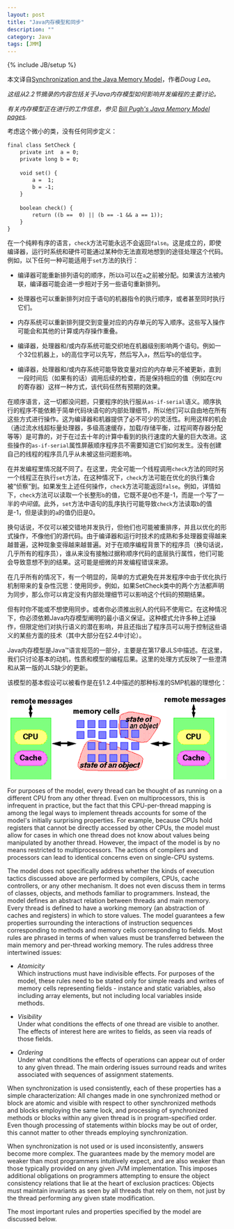 ```yaml
---
layout: post
title: "Java内存模型和同步"
description: ""
category: Java
tags: [JMM]
---
```

{% include JB/setup %}

本文译自[Synchronization and the Java Memory Model](http://gee.cs.oswego.edu/dl/cpj/jmm.html)，作者*Doug Lea*。

*这组从2.2节摘录的内容包括关于Java内存模型如何影响并发编程的主要讨论。*

*有关内存模型正在进行的工作信息，参见 [Bill Pugh's Java Memory Model pages](http://www.cs.umd.edu/~pugh/java/memoryModel/).*

考虑这个微小的类，没有任何同步定义：

<?prettify linenums=1?>
    final class SetCheck {
        private int  a = 0;
        private long b = 0;

        void set() {
            a =  1;
            b = -1;
        }

        boolean check() {
            return ((b ==  0) || (b == -1 && a == 1)); 
        }
    }

在一个纯粹有序的语言，`check`方法可能永远不会返回`false`。这是成立的，即使编译器，运行时系统和硬件可能通过某种你无法直观地想到的途径处理这个代码。例如，以下任何一种可能适用于`set`方法的执行：

- 编译器可能重新排列语句的顺序，所以`b`可以在`a`之前被分配。如果该方法被内联，编译器可能会进一步相对于另一些语句重新排列。

- 处理器也可以重新排列对应于语句的机器指令的执行顺序，或者甚至同时执行它们。

- 内存系统可以重新排列提交到变量对应的内存单元的写入顺序。这些写入操作可能会和其他的计算或内存操作重叠。

- 编译器，处理器和/或内存系统可能交织地在机器级别影响两个语句。例如一个32位机器上，`b`的高位字可以先写，然后写入`a`，然后写`b`的低位字。

- 编译器，处理器和/或内存系统可能导致变量对应的内存单元不被更新，直到一段时间后（如果有的话）调用后续的检查，而是保持相应的值（例如在`CPU`的寄存器）这样一种方式，该代码任然有预期的效果。

在顺序语言，这一切都没问题，只要程序的执行服从`as-if-serial`语义。顺序执行的程序不能依赖于简单代码块语句的内部处理细节，所以他们可以自由地在所有这些方式进行操作。这为编译器和机器提供了必不可少的灵活性。利用这样的机会（通过流水线超标量处理器，多级高速缓存，加载/存储平衡，过程间寄存器分配等等）是可靠的，对于在过去十年的计算中看到的执行速度的大量的巨大改进。这些操作的`as-if-serial`属性屏蔽顺序程序员不需要知道它们如何发生。没有创建自己的线程的程序员几乎从未被这些问题影响。

在并发编程里情况就不同了。在这里，完全可能一个线程调用`check`方法的同时另一个线程正在执行`set`方法，在这种情况下，`check`方法可能在优化的执行集合被“侦察”到。如果发生上述任何操作，`check`方法可能返回`false`。例如，详情如下，`check`方法可以读取一个长整形`b`的值，它既不是0也不是-1，而是一个写了一半的*中间值*。此外，`set`方法中语句的乱序执行可能导致`check`方法读取`b`的值是-1，但是读到的`a`的值仍旧是0。

换句话说，不仅可以被交错地并发执行，但他们也可能被重排序，并且以优化的形式操作，不像他们的源代码。由于编译器和运行时技术的成熟和多处理器变得越来越普遍，这种现象变得越来越普遍。对于在顺序编程背景下的程序员（换句话说，几乎所有的程序员），谁从来没有接触过据称顺序代码的底层执行属性，他们可能会导致意想不到的结果。这可能是细微的并发编程错误来源。

在几乎所有的情况下，有一个明显的，简单的方式避免在并发程序中由于优化执行机制带来的复杂性沉思：使用同步。例如，如果SetCheck类中的两个方法都声明为同步，那么你可以肯定没有内部处理细节可以影响这个代码的预期结果。

但有时你不能或不想使用同步。或者你必须推出别人的代码不使用它。在这种情况下，你必须依赖Java内存模型阐明的最小语义保证。这种模式允许多种上述操作，但限定他们对执行语义的潜在影响，并且还指出了程序员可以用于控制这些语义的某些方面的技术（其中大部分在§2.4中讨论）。

Java内存模型是Java&trade;语言规范的一部分，主要是在第17章JLS中描述。在这里，我们只讨论基本的动机，性质和模型的编程后果。这里的处理方式反映了一些澄清和从第一版的JLS缺少的更新。

该模型的基本假设可以被看作是在§1.2.4中描述的那种标准的SMP机器的理想化：

<img class="imgaligncenter" src="/images/synchronization-and-java-memory-model-1.gif" />

For purposes of the model, every thread can be thought of as running on a different CPU from any other thread. Even on multiprocessors, this is infrequent in practice, but the fact that this CPU-per-thread mapping is among the legal ways to implement threads accounts for some of the model's initially surprising properties. For example, because CPUs hold registers that cannot be directly accessed by other CPUs, the model must allow for cases in which one thread does not know about values being manipulated by another thread. However, the impact of the model is by no means restricted to multiprocessors. The actions of compilers and processors can lead to identical concerns even on single-CPU systems.

The model does not specifically address whether the kinds of execution tactics discussed above are performed by compilers, CPUs, cache controllers, or any other mechanism. It does not even discuss them in terms of classes, objects, and methods familiar to programmers. Instead, the model defines an abstract relation between threads and main memory. Every thread is defined to have a working memory (an abstraction of caches and registers) in which to store values. The model guarantees a few properties surrounding the interactions of instruction sequences corresponding to methods and memory cells corresponding to fields. Most rules are phrased in terms of when values must be transferred between the main memory and per-thread working memory. The rules address three intertwined issues:

- *Atomicity*  
    Which instructions must have indivisible effects. For purposes of the model, these rules need to be stated only for simple reads and writes of memory cells representing fields - instance and static variables, also including array elements, but not including local variables inside methods.
    
- *Visibility*  
    Under what conditions the effects of one thread are visible to another. The effects of interest here are writes to fields, as seen via reads of those fields.
    
- *Ordering*  
Under what conditions the effects of operations can appear out of order to any given thread. The main ordering issues surround reads and writes associated with sequences of assignment statements.

When synchronization is used consistently, each of these properties has a simple characterization: All changes made in one synchronized method or block are atomic and visible with respect to other synchronized methods and blocks employing the same lock, and processing of synchronized methods or blocks within any given thread is in program-specified order. Even though processing of statements within blocks may be out of order, this cannot matter to other threads employing synchronization.

When synchronization is not used or is used inconsistently, answers become more complex. The guarantees made by the memory model are weaker than most programmers intuitively expect, and are also weaker than those typically provided on any given JVM implementation. This imposes additional obligations on programmers attempting to ensure the object consistency relations that lie at the heart of exclusion practices: Objects must maintain invariants as seen by all threads that rely on them, not just by the thread performing any given state modification.

The most important rules and properties specified by the model are discussed below.
